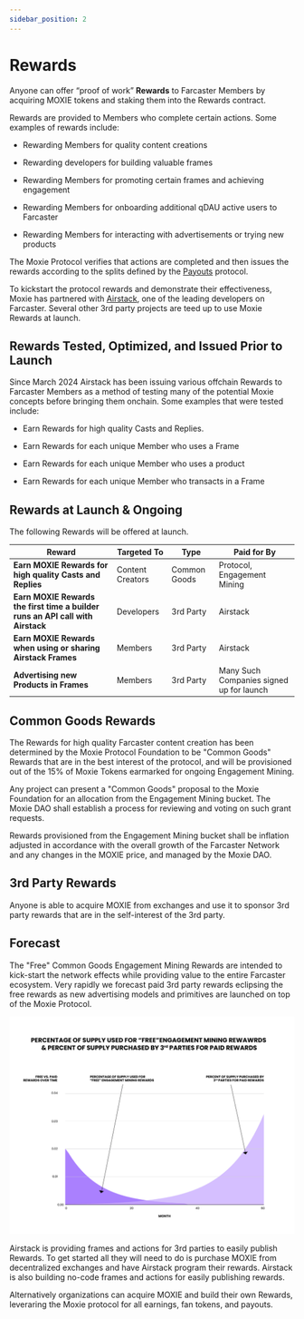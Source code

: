 ```yaml
---
sidebar_position: 2
---
```


# Rewards

Anyone can offer “proof of work” **Rewards** to Farcaster Members by acquiring MOXIE tokens and staking them into the Rewards contract.

Rewards are provided to Members who complete certain actions. Some examples of rewards include:

- Rewarding Members for quality content creations

- Rewarding developers for building valuable frames

- Rewarding Members for promoting certain frames and achieving engagement

- Rewarding Members for onboarding additional qDAU active users to Farcaster

- Rewarding Members for interacting with advertisements or trying new products

The Moxie Protocol verifies that actions are completed and then issues the rewards according to the splits defined by the [Payouts](https://build.moxie.xyz/the-moxie-protocol/moxie-protocol/payouts) protocol.

To kickstart the protocol rewards and demonstrate their effectiveness, Moxie has partnered with [Airstack](https://airstack.xyz/), one of the leading developers on Farcaster. Several other 3rd party projects are teed up to use Moxie Rewards at launch.

## Rewards Tested, Optimized, and Issued Prior to Launch

Since March 2024 Airstack has been issuing various offchain Rewards to Farcaster Members as a method of testing many of the potential Moxie concepts before bringing them onchain. Some examples that were tested include:

- Earn Rewards for high quality Casts and Replies.

- Earn Rewards for each unique Member who uses a Frame

- Earn Rewards for each unique Member who uses a product

- Earn Rewards for each unique Member who transacts in a Frame

## Rewards at Launch & Ongoing

The following Rewards will be offered at launch.

| Reward                                                                         | Targeted To      | Type         | Paid for By                              |
| ------------------------------------------------------------------------------ | ---------------- | ------------ | ---------------------------------------- |
| **Earn MOXIE Rewards for high quality Casts and Replies**                      | Content Creators | Common Goods | Protocol, Engagement Mining              |
| **Earn MOXIE Rewards the first time a builder runs an API call with Airstack** | Developers       | 3rd Party    | Airstack                                 |
| **Earn MOXIE Rewards when using or sharing Airstack Frames**                   | Members          | 3rd Party    | Airstack                                 |
| **Advertising new Products in Frames**                                         | Members          | 3rd Party    | Many Such Companies signed up for launch |

## Common Goods Rewards

The Rewards for high quality Farcaster content creation has been determined by the Moxie Protocol Foundation to be "Common Goods" Rewards that are in the best interest of the protocol, and will be provisioned out of the 15% of Moxie Tokens earmarked for ongoing Engagement Mining.

Any project can present a "Common Goods" proposal to the Moxie Foundation for an allocation from the Engagement Mining bucket. The Moxie DAO shall establish a process for reviewing and voting on such grant requests.

Rewards provisioned from the Engagement Mining bucket shall be inflation adjusted in accordance with the overall growth of the Farcaster Network and any changes in the MOXIE price, and managed by the Moxie DAO.

## 3rd Party Rewards

Anyone is able to acquire MOXIE from exchanges and use it to sponsor 3rd party rewards that are in the self-interest of the 3rd party.

## Forecast

The "Free" Common Goods Engagement Mining Rewards are intended to kick-start the network effects while providing value to the entire Farcaster ecosystem. Very rapidly we forecast paid 3rd party rewards eclipsing the free rewards as new advertising models and primitives are launched on top of the Moxie Protocol.

![Forecast](../../../static/img/forecast.webp)

Airstack is providing frames and actions for 3rd parties to easily publish Rewards. To get started all they will need to do is purchase MOXIE from decentralized exchanges and have Airstack program their rewards. Airstack is also building no-code frames and actions for easily publishing rewards.

Alternatively organizations can acquire MOXIE and build their own Rewards, leveraring the Moxie protocol for all earnings, fan tokens, and payouts.
